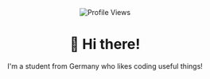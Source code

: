 <div id="header" align="center">
  <img src="https://komarev.com/ghpvc/?username=jxstcolin&style=flat-square&color=red" alt="Profile Views"/>
  <h1>
    👋 Hi there!
  </h1>
  <p>
    I'm a student from Germany who likes coding useful things! 
  </p>
</div>
